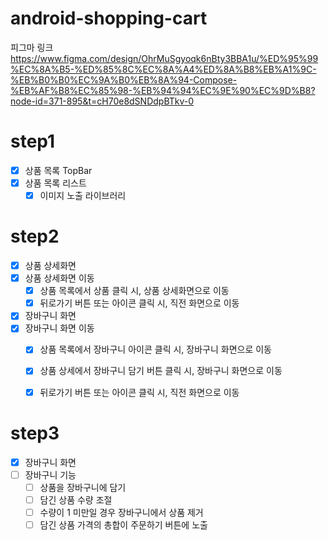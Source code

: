 # android-shopping-cart

피그마 링크 https://www.figma.com/design/OhrMuSgyoqk6nBty3BBA1u/%ED%95%99%EC%8A%B5-%ED%85%8C%EC%8A%A4%ED%8A%B8%EB%A1%9C-%EB%B0%B0%EC%9A%B0%EB%8A%94-Compose-%EB%AF%B8%EC%85%98-%EB%94%94%EC%9E%90%EC%9D%B8?node-id=371-895&t=cH70e8dSNDdpBTkv-0

# step1

- [x] 상품 목록 TopBar
- [x] 상품 목록 리스트
  - [x] 이미지 노출 라이브러리

# step2

- [x] 상품 상세화면
- [x] 상품 상세화면 이동
  - [x] 상품 목록에서 상품 클릭 시, 상품 상세화면으로 이동
  - [x] 뒤로가기 버튼 또는 아이콘 클릭 시, 직전 화면으로 이동
- [x] 장바구니 화면
- [x] 장바구니 화면 이동
  - [x] 상품 목록에서 장바구니 아이콘 클릭 시, 장바구니 화면으로 이동
  - [x] 상품 상세에서 장바구니 담기 버튼 클릭 시, 장바구니 화면으로 이동
  - [x] 뒤로가기 버튼 또는 아이콘 클릭 시, 직전 화면으로 이동


# step3

- [x] 장바구니 화면
- [ ] 장바구니 기능
  - [ ] 상품을 장바구니에 담기
  - [ ] 담긴 상품 수량 조절
  - [ ] 수량이 1 미만일 경우 장바구니에서 상품 제거
  - [ ] 담긴 상품 가격의 총합이 주문하기 버튼에 노출
